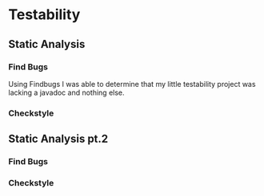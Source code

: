 # Testability

## Static Analysis
### Find Bugs
Using Findbugs I was able to determine that my little testability project was lacking a javadoc and nothing else.

### Checkstyle

## Static Analysis pt.2
### Find Bugs

### Checkstyle

